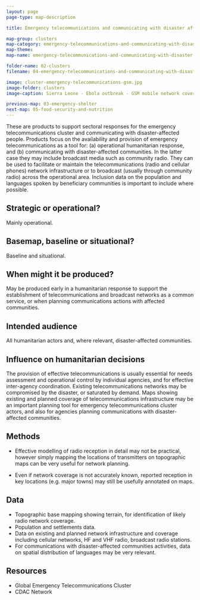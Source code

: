 ```yaml
---
layout: page
page-type: map-description

title: Emergency telecommunications and communicating with disaster affected communities

map-group: clusters
map-category: emergency-telecommunications-and-communicating-with-disaster-affected-communities
map-theme: 
map-name: emergency-telecommunications-and-communicating-with-disaster-affected-communities

folder-name: 02-clusters
filename: 04-emergency-telecommunications-and-communicating-with-disaster-affected-communities

image: cluster-emergency-telecommunications-gsm.jpg
image-folder: clusters
image-caption: Sierra Leone - Ebola outbreak - GSM mobile network coverage (October 2014) and population density (projected 2014 figures)

previous-map: 03-emergency-shelter
next-map: 05-food-security-and-nutrition
---
```

These are products to support sectoral responses for the emergency telecommunications cluster and communicating with disaster-affected people. Products focus on the availability and provision of emergency telecommunications as a tool for: \(a\) operational humanitarian response, and \(b\) communicating with disaster-affected communities. In the latter case they may include broadcast media such as community radio. They can be used to facilitate or maintain the telecommunications \(radio and cellular phones\) network infrastructure or to broadcast \(usually through community radio\) across the operational area. Inclusion data on the population and languages spoken by beneficiary communities is important to include where possible.

## Strategic or operational?

Mainly operational.

## Basemap, baseline or situational?

Baseline and situational.

## When might it be produced?

May be produced early in a humanitarian response to support the establishment of telecommunications and broadcast networks as a common service, or when planning communications actions with affected communities.

## Intended audience

All humanitarian actors and, where relevant, disaster-affected communities.

## Influence on humanitarian decisions

The provision of effective telecommunications is usually essential for needs assessment and operational control by individual agencies, and for effective inter-agency coordination. Existing telecommunications networks may be compromised by the disaster, or saturated by demand. Maps showing existing and planned coverage of telecommunications infrastructure may be an important planning tool for emergency telecommunications cluster actors, and also for agencies planning communications with disaster-affected communities.

## Methods

* Effective modelling of radio reception in detail may not be practical, however simply mapping the locations of transmitters on topographic maps can be very useful for network planning.

* Even if network coverage is not accurately known, reported reception in key locations \(e.g. major towns\) may still be usefully annotated on maps.

## Data

* Topographic base mapping showing terrain, for identification of likely radio network coverage.
* Population and settlements data.
* Data on existing and planned network infrastructure and coverage including cellular networks, HF and VHF radio, broadcast radio stations.
* For communications with disaster-affected communities activities, data on spatial distribution of languages may be very relevant.

## Resources

* Global Emergency Telecommunications Cluster
* CDAC Network

